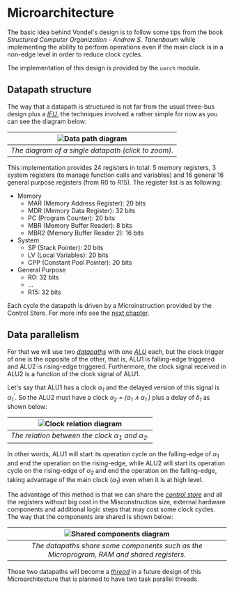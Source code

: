 # Microarchitecture

The basic idea behind Vondel's design is to follow some tips from the book _Structured
Computer Organization - Andrew S. Tanenbaum_ while implementing the ability to
perform operations even if the main clock is in a non-edge level in order to
reduce clock cycles.

The implementation of this design is provided by the `uarch` module.

## Datapath structure

The way that a datapath is structured is not far from the usual three-bus design
plus a [_IFU_](https://en.wikipedia.org/wiki/Instruction_unit), the techniques
involved a rather simple for now as you can see the diagram below:

<div align="center">

| ![Data path diagram](https://i.imgur.com/WkBo8bD.png) |
| :---------------------------------------------------: |
| _The diagram of a single datapath (click to zoom)._   |

</div>

This implementation provides 24 registers in total: 5 memory registers, 3 system
registers (to manage function calls and variables) and 16 general 16 general
purpose registers (from R0 to R15). The register list is as following:

- Memory
  - MAR (Memory Address Register): 20 bits
  - MDR (Memory Data Register): 32 bits
  - PC (Program Counter): 20 bits
  - MBR (Memory Buffer Reader): 8 bits
  - MBR2 (Memory Buffer Reader 2): 16 bits
- System
  - SP (Stack Pointer): 20 bits
  - LV (Local Variables): 20 bits
  - CPP (Constant Pool Pointer): 20 bits
- General Purpose
  - R0: 32 bits
  - ...
  - R15: 32 bits

Each cycle the datapath is driven by a Microinstruction provided by the Control
Store. For more info see the [next chapter](./uinstruction.md).

## Data parallelism

For that we will use two [_datapaths_](https://en.wikipedia.org/wiki/Datapath)
with one [_ALU_](https://en.wikipedia.org/wiki/Arithmetic_logic_unit) each, but
the clock trigger of one is the opposite of the other, that is, ALU1 is
falling-edge triggered and ALU2 is rising-edge triggered. Furthermore,
the clock signal received in ALU2 is a function of the clock signal
of ALU1.

Let's say that ALU1 has a clock _α<sub>1</sub>_ and the delayed version of this
signal is _α<sub>1</sub><sup>'</sup>_. So the ALU2 must have a clock
_α<sub>2</sub> = (α<sub>1</sub> ∧ α<sub>1</sub><sup>'</sup>)_ plus a
delay of _δ<sub>1</sub>_ as shown below:

<div align="center">

|      ![Clock relation diagram](https://i.imgur.com/O3SP6L2.png)      |
| :------------------------------------------------------------------: |
|   _The relation between the clock α<sub>1</sub> and α<sub>2</sub>._  |

</div>

In other words, ALU1 will start its operation cycle on the falling-edge of
_α<sub>1</sub>_ and end the operation on the rising-edge, while ALU2 will
start its operation cycle on the rising-edge of _α<sub>2</sub>_ and end the
operation on the falling-edge, taking advantage of the main clock (_α<sub>1</sub>_)
even when it is at high level.

The advantage of this method is that we can share the
[_control store_](https://en.wikipedia.org/wiki/Control_storebbjk) and all the
registers without big cost in the Misconstruction size, external hardware
components and additional logic steps that may cost some clock cycles. The
way that the components are shared is shown below:

<div align="center">

|               ![Shared components diagram](https://i.imgur.com/tlHAPgL.png)               |
| :---------------------------------------------------------------------------------------: |
| _The datapaths share some components such as the Microprogram, RAM and shared registers._ |

</div>

Those two datapaths will become a [_thread_](https://en.wikipedia.org/wiki/Thread_(computing))
in a future design of this Microarchitecture that is planned to have two task parallel threads.
